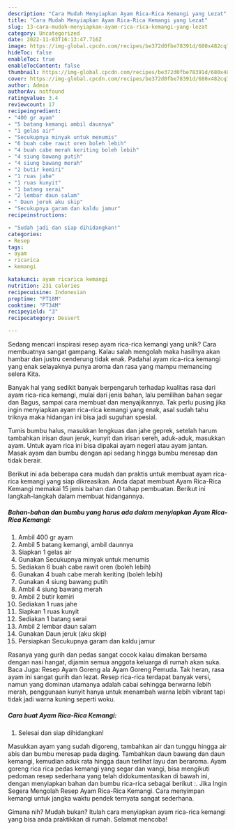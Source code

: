 ```yaml
---
description: "Cara Mudah Menyiapkan Ayam Rica-Rica Kemangi yang Lezat"
title: "Cara Mudah Menyiapkan Ayam Rica-Rica Kemangi yang Lezat"
slug: 13-cara-mudah-menyiapkan-ayam-rica-rica-kemangi-yang-lezat
category: Uncategorized
date: 2022-11-03T16:13:47.716Z
image: https://img-global.cpcdn.com/recipes/be372d0fbe78391d/680x482cq70/ayam-rica-rica-kemangi-foto-resep-utama.jpg
hideToc: false
enableToc: true
enableTocContent: false
thumbnail: https://img-global.cpcdn.com/recipes/be372d0fbe78391d/680x482cq70/ayam-rica-rica-kemangi-foto-resep-utama.jpg
cover: https://img-global.cpcdn.com/recipes/be372d0fbe78391d/680x482cq70/ayam-rica-rica-kemangi-foto-resep-utama.jpg
author: Admin
authorAv: notfound
ratingvalue: 3.4
reviewcount: 17
recipeingredient:
- "400 gr ayam"
- "5 batang kemangi ambil daunnya"
- "1 gelas air"
- "Secukupnya minyak untuk menumis"
- "6 buah cabe rawit oren boleh lebih"
- "4 buah cabe merah keriting boleh lebih"
- "4 siung bawang putih"
- "4 siung bawang merah"
- "2 butir kemiri"
- "1 ruas jahe"
- "1 ruas kunyit"
- "1 batang serai"
- "2 lembar daun salam"
- " Daun jeruk aku skip"
- "Secukupnya garam dan kaldu jamur"
recipeinstructions:

- "Sudah jadi dan siap dihidangkan!"
categories:
- Resep
tags:
- ayam
- ricarica
- kemangi

katakunci: ayam ricarica kemangi 
nutrition: 231 calories
recipecuisine: Indonesian
preptime: "PT18M"
cooktime: "PT34M"
recipeyield: "3"
recipecategory: Dessert

---
```





Sedang mencari inspirasi resep ayam rica-rica kemangi yang unik? Cara membuatnya sangat gampang. Kalau salah mengolah maka hasilnya akan hambar dan justru cenderung tidak enak. Padahal ayam rica-rica kemangi yang enak selayaknya punya aroma dan rasa yang mampu memancing selera Kita.





Banyak hal yang sedikit banyak berpengaruh terhadap kualitas rasa dari ayam rica-rica kemangi, mulai dari jenis bahan, lalu pemilihan bahan segar dan Bagus, sampai cara membuat dan menyajikannya. Tak perlu pusing jika ingin menyiapkan ayam rica-rica kemangi yang enak,      asal sudah tahu triknya maka hidangan ini bisa jadi suguhan spesial.














Tumis bumbu halus, masukkan lengkuas dan jahe geprek, setelah harum tambahkan irisan daun jeruk, kunyit dan irisan sereh, aduk-aduk, masukkan ayam. Untuk ayam rica ini bisa dipakai ayam negeri atau ayam jantan. Masak ayam dan bumbu dengan api sedang hingga bumbu meresap dan tidak berair.






Berikut ini ada beberapa cara mudah dan praktis untuk membuat ayam rica-rica kemangi yang siap dikreasikan. Anda dapat membuat Ayam Rica-Rica Kemangi memakai 15 jenis bahan dan 0 tahap pembuatan. Berikut ini langkah-langkah dalam membuat hidangannya.

<!--inarticleads1-->

##### Bahan-bahan dan bumbu yang harus ada dalam menyiapkan Ayam Rica-Rica Kemangi:

1. Ambil 400 gr ayam
1. Ambil 5 batang kemangi, ambil daunnya
1. Siapkan 1 gelas air
1. Gunakan Secukupnya minyak untuk menumis
1. Sediakan 6 buah cabe rawit oren (boleh lebih)
1. Gunakan 4 buah cabe merah keriting (boleh lebih)
1. Gunakan 4 siung bawang putih
1. Ambil 4 siung bawang merah
1. Ambil 2 butir kemiri
1. Sediakan 1 ruas jahe
1. Siapkan 1 ruas kunyit
1. Sediakan 1 batang serai
1. Ambil 2 lembar daun salam
1. Gunakan  Daun jeruk (aku skip)
1. Persiapkan Secukupnya garam dan kaldu jamur


Rasanya yang gurih dan pedas sangat cocok kalau dimakan bersama dengan nasi hangat, dijamin semua anggota keluarga di rumah akan suka. Baca Juga: Resep Ayam Goreng ala Ayam Goreng Pemuda. Tak heran, rasa ayam ini sangat gurih dan lezat. Resep rica-rica terdapat banyak versi, namun yang dominan utamanya adalah cabai sehingga berwarna lebih merah, penggunaan kunyit hanya untuk menambah warna lebih vibrant tapi tidak jadi warna kuning seperti woku. 

<!--inarticleads2-->

##### Cara buat Ayam Rica-Rica Kemangi:


1. Selesai dan siap dihidangkan!

Masukkan ayam yang sudah digoreng, tambahkan air dan tunggu hingga air abis dan bumbu meresap pada daging. Tambahkan daun bawang dan daun kemangi, kemudian aduk rata hingga daun terlihat layu dan beraroma. Ayam goreng rica rica pedas kemangi yang segar dan wangi, bisa mengikuti pedoman resep sederhana yang telah didokumentasikan di bawah ini, dengan menyiapkan bahan dan bumbu rica-rica sebagai berikut :. Jika Ingin Segera Mengolah Resep Ayam Rica-Rica Kemangi. Cara menyimpan kemangi untuk jangka waktu pendek ternyata sangat sederhana. 

Gimana nih? Mudah bukan? Itulah cara menyiapkan ayam rica-rica kemangi yang bisa anda praktikkan di rumah. Selamat mencoba!
